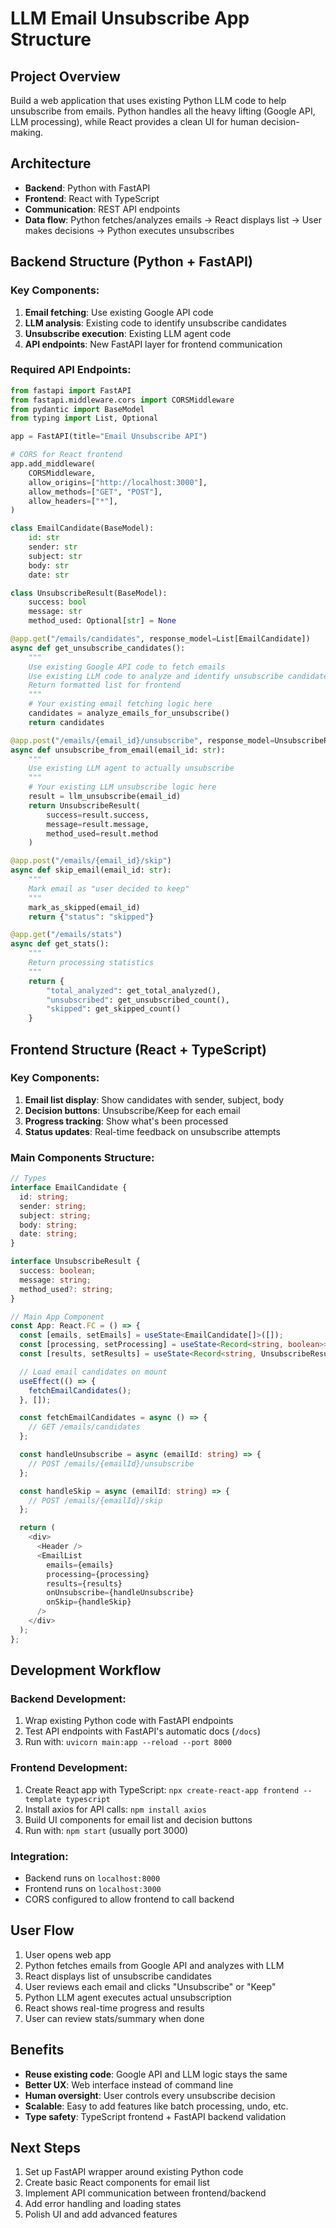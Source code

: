 # LLM Email Unsubscribe App Structure

## Project Overview
Build a web application that uses existing Python LLM code to help unsubscribe from emails. Python handles all the heavy lifting (Google API, LLM processing), while React provides a clean UI for human decision-making.

## Architecture
- **Backend**: Python with FastAPI
- **Frontend**: React with TypeScript
- **Communication**: REST API endpoints
- **Data flow**: Python fetches/analyzes emails → React displays list → User makes decisions → Python executes unsubscribes

## Backend Structure (Python + FastAPI)

### Key Components:
1. **Email fetching**: Use existing Google API code
2. **LLM analysis**: Existing code to identify unsubscribe candidates  
3. **Unsubscribe execution**: Existing LLM agent code
4. **API endpoints**: New FastAPI layer for frontend communication

### Required API Endpoints:

```python
from fastapi import FastAPI
from fastapi.middleware.cors import CORSMiddleware
from pydantic import BaseModel
from typing import List, Optional

app = FastAPI(title="Email Unsubscribe API")

# CORS for React frontend
app.add_middleware(
    CORSMiddleware,
    allow_origins=["http://localhost:3000"],
    allow_methods=["GET", "POST"],
    allow_headers=["*"],
)

class EmailCandidate(BaseModel):
    id: str
    sender: str
    subject: str
    body: str
    date: str

class UnsubscribeResult(BaseModel):
    success: bool
    message: str
    method_used: Optional[str] = None

@app.get("/emails/candidates", response_model=List[EmailCandidate])
async def get_unsubscribe_candidates():
    """
    Use existing Google API code to fetch emails
    Use existing LLM code to analyze and identify unsubscribe candidates
    Return formatted list for frontend
    """
    # Your existing email fetching logic here
    candidates = analyze_emails_for_unsubscribe()
    return candidates

@app.post("/emails/{email_id}/unsubscribe", response_model=UnsubscribeResult)
async def unsubscribe_from_email(email_id: str):
    """
    Use existing LLM agent to actually unsubscribe
    """
    # Your existing LLM unsubscribe logic here
    result = llm_unsubscribe(email_id)
    return UnsubscribeResult(
        success=result.success,
        message=result.message,
        method_used=result.method
    )

@app.post("/emails/{email_id}/skip")
async def skip_email(email_id: str):
    """
    Mark email as "user decided to keep"
    """
    mark_as_skipped(email_id)
    return {"status": "skipped"}

@app.get("/emails/stats")
async def get_stats():
    """
    Return processing statistics
    """
    return {
        "total_analyzed": get_total_analyzed(),
        "unsubscribed": get_unsubscribed_count(),
        "skipped": get_skipped_count()
    }
```

## Frontend Structure (React + TypeScript)

### Key Components:
1. **Email list display**: Show candidates with sender, subject, body
2. **Decision buttons**: Unsubscribe/Keep for each email
3. **Progress tracking**: Show what's been processed
4. **Status updates**: Real-time feedback on unsubscribe attempts

### Main Components Structure:

```typescript
// Types
interface EmailCandidate {
  id: string;
  sender: string;
  subject: string;
  body: string;
  date: string;
}

interface UnsubscribeResult {
  success: boolean;
  message: string;
  method_used?: string;
}

// Main App Component
const App: React.FC = () => {
  const [emails, setEmails] = useState<EmailCandidate[]>([]);
  const [processing, setProcessing] = useState<Record<string, boolean>>({});
  const [results, setResults] = useState<Record<string, UnsubscribeResult>>({});

  // Load email candidates on mount
  useEffect(() => {
    fetchEmailCandidates();
  }, []);

  const fetchEmailCandidates = async () => {
    // GET /emails/candidates
  };

  const handleUnsubscribe = async (emailId: string) => {
    // POST /emails/{emailId}/unsubscribe
  };

  const handleSkip = async (emailId: string) => {
    // POST /emails/{emailId}/skip
  };

  return (
    <div>
      <Header />
      <EmailList 
        emails={emails}
        processing={processing}
        results={results}
        onUnsubscribe={handleUnsubscribe}
        onSkip={handleSkip}
      />
    </div>
  );
};
```

## Development Workflow

### Backend Development:
1. Wrap existing Python code with FastAPI endpoints
2. Test API endpoints with FastAPI's automatic docs (`/docs`)
3. Run with: `uvicorn main:app --reload --port 8000`

### Frontend Development:
1. Create React app with TypeScript: `npx create-react-app frontend --template typescript`
2. Install axios for API calls: `npm install axios`
3. Build UI components for email list and decision buttons
4. Run with: `npm start` (usually port 3000)

### Integration:
- Backend runs on `localhost:8000`
- Frontend runs on `localhost:3000`
- CORS configured to allow frontend to call backend

## User Flow
1. User opens web app
2. Python fetches emails from Google API and analyzes with LLM
3. React displays list of unsubscribe candidates
4. User reviews each email and clicks "Unsubscribe" or "Keep"
5. Python LLM agent executes actual unsubscription
6. React shows real-time progress and results
7. User can review stats/summary when done

## Benefits
- **Reuse existing code**: Google API and LLM logic stays the same
- **Better UX**: Web interface instead of command line
- **Human oversight**: User controls every unsubscribe decision
- **Scalable**: Easy to add features like batch processing, undo, etc.
- **Type safety**: TypeScript frontend + FastAPI backend validation

## Next Steps
1. Set up FastAPI wrapper around existing Python code
2. Create basic React components for email list
3. Implement API communication between frontend/backend
4. Add error handling and loading states
5. Polish UI and add advanced features
